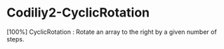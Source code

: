 # Codiliy2-CyclicRotation
[100%] CyclicRotation : Rotate an array to the right by a given number of steps.
